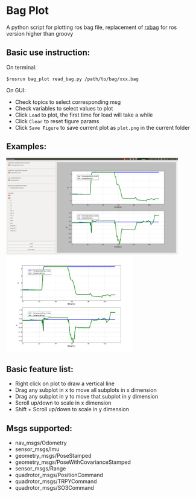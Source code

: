 Bag Plot
==========
A python script for plotting ros bag file, replacement of [rxbag](http://wiki.ros.org/rxbag) for ros version higher than groovy

Basic use instruction:
--------------------
On terminal:
```
$rosrun bag_plot read_bag.py /path/to/bag/xxx.bag
```
On GUI:
* Check topics to select corresponding msg
* Check variables to select values to plot
* Click `Load` to plot, the first time for load will take a while
* Click `Clear` to reset figure params
* Click `Save Figure` to save current plot as `plot.png` in the current folder

Examples:
------------------
<img src="./samples/gui.png" height="256"> <img src="./samples/plot.png" height="256">


Basic feature list:
------------------
* Right click on plot to draw a vertical line
* Drag any subplot in x to move all subplots in x dimension
* Drag any subplot in y to move that subplot in y dimension
* Scroll up/down to scale in x dimension
* Shift + Scroll up/down to scale in y dimension

Msgs supported:
------------------
* nav\_msgs/Odometry
* sensor\_msgs/Imu
* geometry\_msgs/PoseStamped
* geometry\_msgs/PoseWithCovarianceStamped
* sensor\_msgs/Range
* quadrotor\_msgs/PositionCommand
* quadrotor\_msgs/TRPYCommand
* quadrotor\_msgs/SO3Command
